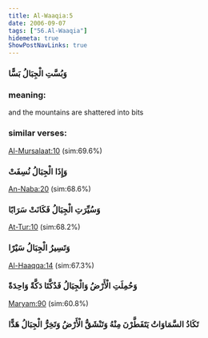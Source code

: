 ```yaml
---
title: Al-Waaqia:5
date: 2006-09-07
tags: ["56.Al-Waaqia"]
hidemeta: true 
ShowPostNavLinks: true 
---
```

### وَبُسَّتِ الْجِبَالُ بَسًّا
### meaning: 
and the mountains are shattered into bits
### similar verses: 

[Al-Mursalaat:10](/77/10) (sim:69.6%)

### وَإِذَا الْجِبَالُ نُسِفَتْ

[An-Naba:20](/78/20) (sim:68.6%)

### وَسُيِّرَتِ الْجِبَالُ فَكَانَتْ سَرَابًا

[At-Tur:10](/52/10) (sim:68.2%)

### وَتَسِيرُ الْجِبَالُ سَيْرًا

[Al-Haaqqa:14](/69/14) (sim:67.3%)

### وَحُمِلَتِ الْأَرْضُ وَالْجِبَالُ فَدُكَّتَا دَكَّةً وَاحِدَةً

[Maryam:90](/19/90) (sim:60.8%)

### تَكَادُ السَّمَاوَاتُ يَتَفَطَّرْنَ مِنْهُ وَتَنْشَقُّ الْأَرْضُ وَتَخِرُّ الْجِبَالُ هَدًّا
